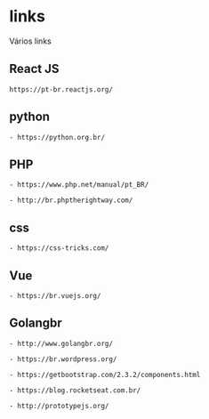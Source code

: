 # links
Vários links 

## React JS
```
https://pt-br.reactjs.org/
```

## python
```
- https://python.org.br/
```

## PHP
```
- https://www.php.net/manual/pt_BR/
```
```
- http://br.phptherightway.com/
```
## css
```
- https://css-tricks.com/
```
## Vue
```
- https://br.vuejs.org/
```
## Golangbr
```
- http://www.golangbr.org/
```

```
- https://br.wordpress.org/
```

```
- https://getbootstrap.com/2.3.2/components.html
```

```
- https://blog.rocketseat.com.br/
```
```
- http://prototypejs.org/
```
